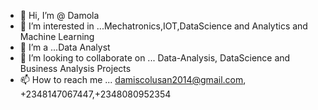 - 👋 Hi, I’m @ Damola
- 👀 I’m interested in ...Mechatronics,IOT,DataScience and Analytics and Machine Learning
- 🌱 I’m a ...Data Analyst
- 💞️ I’m looking to collaborate on ... Data-Analysis, DataScience and Business Analysis Projects
- 📫 How to reach me ... damiscolusan2014@gmail.com,  +2348147067447,+2348080952354

<!---
Damiscolusan/Damiscolusan is a ✨ special ✨ repository because its `README.md` (this file) appears on your GitHub profile.
You can click the Preview link to take a look at your changes.
--->
